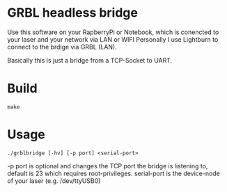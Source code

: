 # GRBL headless bridge
Use this software on your RapberryPi or Notebook, which is conencted to your laser and your network via LAN or WIFI
Personally I use Lightburn to connect to the brdige via GRBL (LAN).

Basically this is just a bridge from a TCP-Socket to UART.

# Build
```
make
```

# Usage
```
./grblbridge [-hv] [-p port] <serial-port>
```
-p port is optional and changes the TCP port the bridge is listening to, default is 23 which requires root-privileges.
serial-port is the device-node of your laser (e.g. /dev/ttyUSB0)
